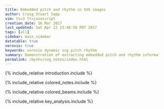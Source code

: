 ```yaml
---
title: Embedded pitch and rhythm in SVG images
author: Craig Stuart Sapp
vim: ts=3 ft=javascript
creation_date: 16 Mar 2017
last_updated: Sat Apr 22 23:48:50 PDT 2017
tags: [all]
sidebar: main_sidebar
datatable: true
verovio: true
keywords: verovio dynamic svg pitch rhythm
summary: Demonstration of extracting embedded pitch and rhythm information from SVG images.
permalink: /myvhv/svg_notes/index.html
---
```


{% include_relative introduction.include %}

{% include_relative colored_notes.include %}

{% include_relative colored_beams.include %}

{% include_relative key_analysis.include %}



